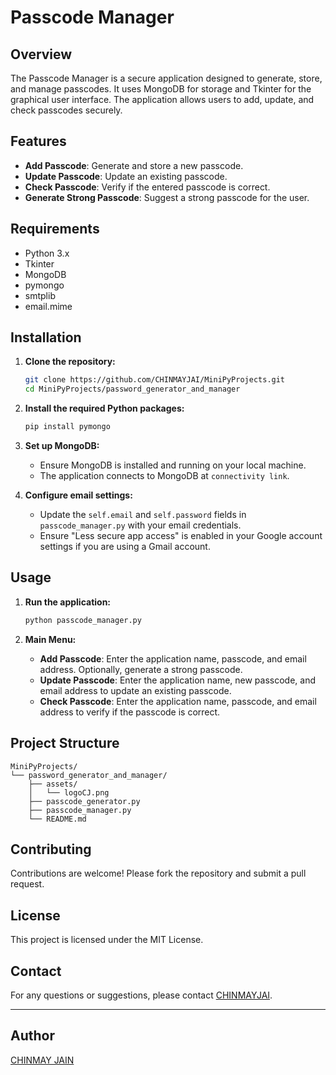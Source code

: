 # Passcode Manager

## Overview

The Passcode Manager is a secure application designed to generate, store, and manage passcodes. It uses MongoDB for storage and Tkinter for the graphical user interface. The application allows users to add, update, and check passcodes securely.

## Features

- **Add Passcode**: Generate and store a new passcode.
- **Update Passcode**: Update an existing passcode.
- **Check Passcode**: Verify if the entered passcode is correct.
- **Generate Strong Passcode**: Suggest a strong passcode for the user.

## Requirements

- Python 3.x
- Tkinter
- MongoDB
- pymongo
- smtplib
- email.mime

## Installation

1. **Clone the repository:**
    ```bash
    git clone https://github.com/CHINMAYJAI/MiniPyProjects.git
    cd MiniPyProjects/password_generator_and_manager
    ```

2. **Install the required Python packages:**
    ```bash
    pip install pymongo
    ```

3. **Set up MongoDB:**
    - Ensure MongoDB is installed and running on your local machine.
    - The application connects to MongoDB at `connectivity link`.

4. **Configure email settings:**
    - Update the `self.email` and `self.password` fields in `passcode_manager.py` with your email credentials.
    - Ensure "Less secure app access" is enabled in your Google account settings if you are using a Gmail account.

## Usage

1. **Run the application:**
    ```bash
    python passcode_manager.py
    ```

2. **Main Menu:**
    - **Add Passcode**: Enter the application name, passcode, and email address. Optionally, generate a strong passcode.
    - **Update Passcode**: Enter the application name, new passcode, and email address to update an existing passcode.
    - **Check Passcode**: Enter the application name, passcode, and email address to verify if the passcode is correct.

## Project Structure

```
MiniPyProjects/
└── password_generator_and_manager/
    ├── assets/
    │   └── logoCJ.png
    ├── passcode_generator.py
    ├── passcode_manager.py
    └── README.md
```

## Contributing

Contributions are welcome! Please fork the repository and submit a pull request.

## License

This project is licensed under the MIT License.

## Contact

For any questions or suggestions, please contact [CHINMAYJAI](https://github.com/CHINMAYJAI).

---
## Author
[CHINMAY JAIN](https://github.com/CHINMAYJAI/)